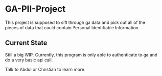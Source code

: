 # GA-PII-Project
This project is supposed to sift through ga data and pick out all of the pieces of data that could contain Personal Identifiable Information.

## Current State
Still a big WIP. Currently, this program is only able to authenticate to ga and do a very basic api call.

Talk to Abdul or Christian to learn more.
